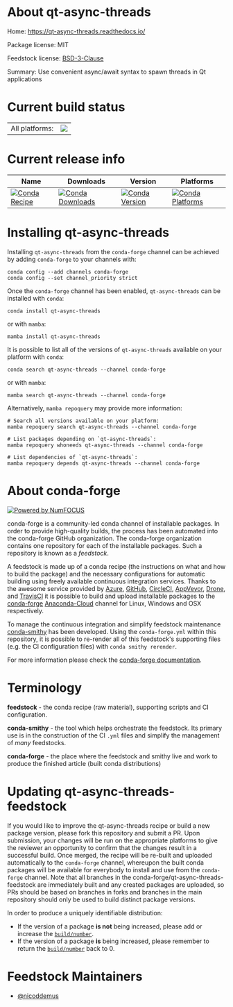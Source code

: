 About qt-async-threads
======================

Home: https://qt-async-threads.readthedocs.io/

Package license: MIT

Feedstock license: [BSD-3-Clause](https://github.com/conda-forge/qt-async-threads-feedstock/blob/main/LICENSE.txt)

Summary: Use convenient async/await syntax to spawn threads in Qt applications

Current build status
====================


<table><tr><td>All platforms:</td>
    <td>
      <a href="https://dev.azure.com/conda-forge/feedstock-builds/_build/latest?definitionId=16219&branchName=main">
        <img src="https://dev.azure.com/conda-forge/feedstock-builds/_apis/build/status/qt-async-threads-feedstock?branchName=main">
      </a>
    </td>
  </tr>
</table>

Current release info
====================

| Name | Downloads | Version | Platforms |
| --- | --- | --- | --- |
| [![Conda Recipe](https://img.shields.io/badge/recipe-qt--async--threads-green.svg)](https://anaconda.org/conda-forge/qt-async-threads) | [![Conda Downloads](https://img.shields.io/conda/dn/conda-forge/qt-async-threads.svg)](https://anaconda.org/conda-forge/qt-async-threads) | [![Conda Version](https://img.shields.io/conda/vn/conda-forge/qt-async-threads.svg)](https://anaconda.org/conda-forge/qt-async-threads) | [![Conda Platforms](https://img.shields.io/conda/pn/conda-forge/qt-async-threads.svg)](https://anaconda.org/conda-forge/qt-async-threads) |

Installing qt-async-threads
===========================

Installing `qt-async-threads` from the `conda-forge` channel can be achieved by adding `conda-forge` to your channels with:

```
conda config --add channels conda-forge
conda config --set channel_priority strict
```

Once the `conda-forge` channel has been enabled, `qt-async-threads` can be installed with `conda`:

```
conda install qt-async-threads
```

or with `mamba`:

```
mamba install qt-async-threads
```

It is possible to list all of the versions of `qt-async-threads` available on your platform with `conda`:

```
conda search qt-async-threads --channel conda-forge
```

or with `mamba`:

```
mamba search qt-async-threads --channel conda-forge
```

Alternatively, `mamba repoquery` may provide more information:

```
# Search all versions available on your platform:
mamba repoquery search qt-async-threads --channel conda-forge

# List packages depending on `qt-async-threads`:
mamba repoquery whoneeds qt-async-threads --channel conda-forge

# List dependencies of `qt-async-threads`:
mamba repoquery depends qt-async-threads --channel conda-forge
```


About conda-forge
=================

[![Powered by
NumFOCUS](https://img.shields.io/badge/powered%20by-NumFOCUS-orange.svg?style=flat&colorA=E1523D&colorB=007D8A)](https://numfocus.org)

conda-forge is a community-led conda channel of installable packages.
In order to provide high-quality builds, the process has been automated into the
conda-forge GitHub organization. The conda-forge organization contains one repository
for each of the installable packages. Such a repository is known as a *feedstock*.

A feedstock is made up of a conda recipe (the instructions on what and how to build
the package) and the necessary configurations for automatic building using freely
available continuous integration services. Thanks to the awesome service provided by
[Azure](https://azure.microsoft.com/en-us/services/devops/), [GitHub](https://github.com/),
[CircleCI](https://circleci.com/), [AppVeyor](https://www.appveyor.com/),
[Drone](https://cloud.drone.io/welcome), and [TravisCI](https://travis-ci.com/)
it is possible to build and upload installable packages to the
[conda-forge](https://anaconda.org/conda-forge) [Anaconda-Cloud](https://anaconda.org/)
channel for Linux, Windows and OSX respectively.

To manage the continuous integration and simplify feedstock maintenance
[conda-smithy](https://github.com/conda-forge/conda-smithy) has been developed.
Using the ``conda-forge.yml`` within this repository, it is possible to re-render all of
this feedstock's supporting files (e.g. the CI configuration files) with ``conda smithy rerender``.

For more information please check the [conda-forge documentation](https://conda-forge.org/docs/).

Terminology
===========

**feedstock** - the conda recipe (raw material), supporting scripts and CI configuration.

**conda-smithy** - the tool which helps orchestrate the feedstock.
                   Its primary use is in the construction of the CI ``.yml`` files
                   and simplify the management of *many* feedstocks.

**conda-forge** - the place where the feedstock and smithy live and work to
                  produce the finished article (built conda distributions)


Updating qt-async-threads-feedstock
===================================

If you would like to improve the qt-async-threads recipe or build a new
package version, please fork this repository and submit a PR. Upon submission,
your changes will be run on the appropriate platforms to give the reviewer an
opportunity to confirm that the changes result in a successful build. Once
merged, the recipe will be re-built and uploaded automatically to the
`conda-forge` channel, whereupon the built conda packages will be available for
everybody to install and use from the `conda-forge` channel.
Note that all branches in the conda-forge/qt-async-threads-feedstock are
immediately built and any created packages are uploaded, so PRs should be based
on branches in forks and branches in the main repository should only be used to
build distinct package versions.

In order to produce a uniquely identifiable distribution:
 * If the version of a package **is not** being increased, please add or increase
   the [``build/number``](https://docs.conda.io/projects/conda-build/en/latest/resources/define-metadata.html#build-number-and-string).
 * If the version of a package **is** being increased, please remember to return
   the [``build/number``](https://docs.conda.io/projects/conda-build/en/latest/resources/define-metadata.html#build-number-and-string)
   back to 0.

Feedstock Maintainers
=====================

* [@nicoddemus](https://github.com/nicoddemus/)

